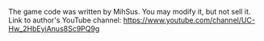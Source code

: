 The game code was written by MihSus. You may modify it, but not sell it. Link to author's YouTube channel: https://www.youtube.com/channel/UC-Hw_2HbEyiAnus8Sc9PQ9g
